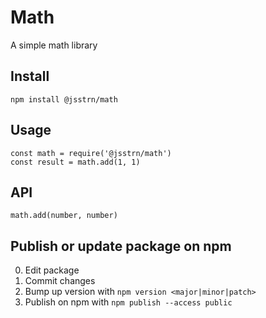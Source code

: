 # Math

A simple math library

## Install

```
npm install @jsstrn/math
```

## Usage

```
const math = require('@jsstrn/math')
const result = math.add(1, 1)
```

## API

`math.add(number, number)`

## Publish or update package on npm

0. Edit package
1. Commit changes
2. Bump up version with `npm version <major|minor|patch>`
3. Publish on npm with `npm publish --access public`
